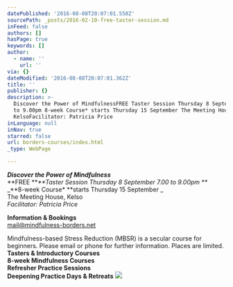 ```yaml
---
datePublished: '2016-08-08T20:07:01.558Z'
sourcePath: _posts/2016-02-10-free-taster-session.md
inFeed: false
authors: []
hasPage: true
keywords: []
author:
  - name: ''
    url: ''
via: {}
dateModified: '2016-08-08T20:07:01.362Z'
title: ''
publisher: {}
description: >-
  Discover the Power of MindfulnessFREE Taster Session Thursday 8 September 7.00
  to 9.00pm 8-week Course* starts Thursday 15 September The Meeting House,
  KelsoFacilitator: Patricia Price
inLanguage: null
inNav: true
starred: false
url: borders-courses/index.html
_type: WebPage

---
```

_**Discover the Power of Mindfulness**_  
**FREE **_**Taster Session Thursday 8 September 7.00 to 9.00pm **_  
_**8-week Course\* **starts Thursday 15 September _  
The Meeting House, Kelso  
_Facilitator: Patricia Price_

**Information & Bookings**  
mail@mindfulness-borders.net

Mindfulness-based Stress Reduction (MBSR) is a secular course for beginners. Please email or phone for further information. Places are limited.   
**Tasters & Introductory Courses**  
**8-week Mindfulness Courses**  
**Refresher Practice Sessions**  
**Deepening Practice Days & Retreats**
![](https://s3-us-west-2.amazonaws.com/the-grid-img/p/9309540a716a5db6e71073aca453ed2849be698b.jpg)